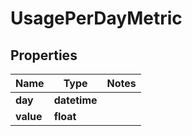 # UsagePerDayMetric

## Properties
Name | Type | Notes
------------ | ------------- | -------------
**day** | **datetime** | 
**value** | **float** | 


